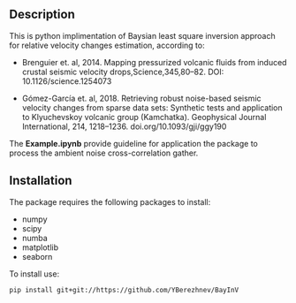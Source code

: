 ## Description
This is python implimentation of Baysian least square inversion approach for relative velocity changes estimation, according to:  

* Brenguier et. al, 2014.  Mapping  pressurized  volcanic fluids   from   induced   crustal   seismic   velocity   drops,Science,345,80–82. DOI: 10.1126/science.1254073  

* Gómez-García et. al, 2018. Retrieving robust noise-based seismic velocity changes from sparse data sets: Synthetic tests and application to Klyuchevskoy volcanic group (Kamchatka). Geophysical Journal International, 214, 1218–1236. doi.org/10.1093/gji/ggy190

The **Example.ipynb** provide guideline for application the package to process the ambient noise cross-correlation gather.
## Installation

The package requires the following packages to install:  
* numpy
* scipy 
* numba 
* matplotlib 
* seaborn

To install use:
```
pip install git+git://https://github.com/YBerezhnev/BayInV
```

